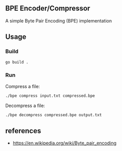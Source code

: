 
## BPE Encoder/Compressor

A simple Byte Pair Encoding (BPE) implementation

## Usage

### Build

```sh
go build .
```

### Run

Compress a file:
```sh
./bpe compress input.txt compressed.bpe
```

Decompress a file:
```sh
./bpe decompress compressed.bpe output.txt
```

## references

- https://en.wikipedia.org/wiki/Byte_pair_encoding
